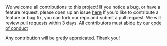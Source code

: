 We welcome all contributions to this project!
If you notice a bug, or have a feature request, please open up an issue
[here](https://github.com/DSCI-310-2025/dsci-310-group-python2/issues)
If you'd like to contribute a feature or bug fix,
you can fork our repo and submit a pull request.
We will review pull requests within 3  days.
All contributors must abide by our [code of conduct](CODE_OF_CONDUCT.md)

Any contribution will be gretly appreicated. Thank you!
